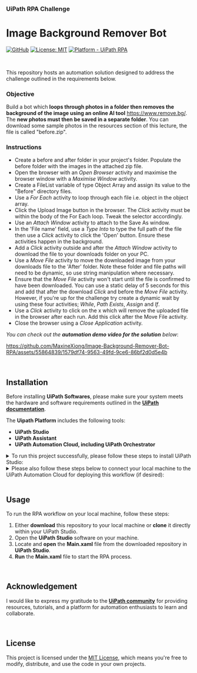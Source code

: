 ### UiPath RPA Challenge
# Image Background Remover Bot

[![GitHub](https://badgen.net/badge/icon/GitHub?icon=github&color=black&label)](https://github.com/MaxineXiong)
[![License: MIT](https://img.shields.io/badge/License-MIT-yellow.svg)](https://opensource.org/licenses/MIT)
[![Platform - UiPath RPA](https://img.shields.io/badge/Platform-UiPath_RPA-fa4616)](https://www.uipath.com)

<br/>

This repository hosts an automation solution designed to address the challenge outlined in the requirements below.

### **Objective**

Build a bot which **loops through photos in a folder then removes the background of the image using an online AI tool** https://www.remove.bg/. The **new photos must then be saved in a separate folder**. You can download some sample photos in the resources section of this lecture, the file is called "before.zip".

### **Instructions**

- Create a before and after folder in your project's folder. Populate the before folder with the images in the attached zip file.
- Open the browser with an *Open Browser* activity and maximise the browser window with a *Maximise Window* activity.
- Create a FileList variable of type Object Array and assign its value to the "Before" directory files.
- Use a *For Each* activity to loop through each file i.e. object in the object array.
- Click the Upload Image button in the browser. The *Click* activity must be within the body of the For Each loop. Tweak the selector accordingly.
- Use an *Attach Window* activity to attach to the Save As window.
- In the 'File name' field, use a *Type Into* to type the full path of the file then use a *Click* activity to click the 'Open' button. Ensure these activities happen in the background.
- Add a *Click* activity outside and after the *Attach Window* activity to download the file to your downloads folder on your PC.
- Use a *Move File* activity to move the downloaded image from your downloads file to the 'After' folder. Note these folder and file paths will need to be dynamic, so use string manipulation where necessary.
- Ensure that the *Move File* activity won't start until the file is confirmed to have been downloaded. You can use a static delay of 5 seconds for this and add that after the download *Click* and before the *Move File* activity. However, if you're up for the challenge try create a dynamic wait by using these four activities; *While*, *Path Exists*, *Assign* and *If*.
- Use a *Click* activity to click on the x which will remove the uploaded file in the browser after each run. Add this click after the Move File activity.
- Close the browser using a *Close Application* activity.

_You can check out the **automation demo video for the solution** below_:

https://github.com/MaxineXiong/Image-Background-Remover-Bot-RPA/assets/55864839/1579df74-9563-49fd-9ce6-86bf2d0d5e4b









<br/>


## **Installation**

Before installing **UiPath Softwares**, please make sure your system meets the hardware and software requirements outlined in the **[UiPath documentation](https://docs.uipath.com/studio/standalone/2022.10/user-guide/hardware-and-software-requirements)**.

The **Uipath Platform** includes the following tools:

- **UiPath Studio**
- **UiPath Assistant**
- **UiPath Automation Cloud, including UiPath Orchestrator**

<details>  
<summary> To run this project successfully, please follow these steps to install UiPath Studio:
</summary>

***

Step 1 : Visit [uipath.com](https://www.uipath.com/) and click **Try UiPath Free** button.
<p align="center">
<img width="900" src="https://github.com/YenLinWu/RPA_UiPath/blob/master/Installation/README_Images/Install_UiPath_Studio_1.png">
</p>

Step 2: **Sign up** for a personal account.
<p align="center">
<img width="900" src="https://github.com/YenLinWu/RPA_UiPath/blob/master/Installation/README_Images/Install_UiPath_Studio_2.png">
</p>  

Step 3: **Verify** your account in email.
<p align="center">
<img width="900" src="https://github.com/YenLinWu/RPA_UiPath/blob/master/Installation/README_Images/Install_UiPath_Studio_3.png">
</p>  

Step 4: **Log into** the **UiPath Automation Cloud** using your account, and click the **Download Uipath Studio** button.
<p align="center">
<img width="900" src="https://github.com/YenLinWu/RPA_UiPath/blob/master/Installation/README_Images/Install_UiPath_Studio_4.png">
</p>   

Step 5: Click **Sign in**.
<p align="center">
<img width="900" src="https://github.com/YenLinWu/RPA_UiPath/blob/master/Installation/README_Images/Install_UiPath_Studio_5.png">
</p>    

Step 6: Select **UiPath Studio Pro**.
<p align="center">
<img width="900" src="https://github.com/YenLinWu/RPA_UiPath/blob/master/Installation/README_Images/Install_UiPath_Studio_6.png">
</p>  

Step 7: Follow the system instructions to complete the installation of **UiPath Studio Pro**.
<p align="center">
<img width="900" src="https://github.com/YenLinWu/RPA_UiPath/blob/master/Installation/README_Images/Install_UiPath_Studio_7.png">
</p> 

</details> 

<details>  
<summary> Please also follow these steps below to connect your local machine to the UiPath Automation Cloud for deploying this workflow (if desired):
</summary>

***

Step 1: Sign up and log into [UiPath Automation Cloud](https://cloud.uipath.com/).

Step 2: Add a **Tenant**.
<p align="center">
<img width="900" src="https://github.com/MaxineXiong/Data-Migration-Into-CRM-Apps-RPA/assets/55864839/a8c8e306-afc5-46bf-bae7-a6b2a06a6d1b">
</p>

Step 3: **Edit** the user and assign the **Automation Users** role to grant them permission to execute processes.
<p align="center">
<img width="900" src="https://github.com/MaxineXiong/Data-Migration-Into-CRM-Apps-RPA/assets/55864839/3ab0a0cb-14d4-47d9-a6c6-6983ad5b966b">
<img width="900" src="https://github.com/MaxineXiong/Data-Migration-Into-CRM-Apps-RPA/assets/55864839/04c68432-f3c6-4f84-b477-2ace8a2d859c">
</p>

Step 4: Go to the **Orchestrator** interface and click on **Tenant** in the left pane.
<p align="center">
<img width="900" src="https://github.com/MaxineXiong/Data-Migration-Into-CRM-Apps-RPA/assets/55864839/d3ace46c-7e98-4a41-a5a8-d2347be85c47">
<img width="900" src="https://github.com/MaxineXiong/Data-Migration-Into-CRM-Apps-RPA/assets/55864839/0e248abb-93cb-4480-a548-a955b168bb92">
</p>

Choose **Folders** and then click the **+** icon to create a new folder.
<p align="center">
<img width="900" src="https://github.com/MaxineXiong/Data-Migration-Into-CRM-Apps-RPA/assets/55864839/1523c9ba-86d9-4ebd-bf4d-54d2fbcf305b">
<img width="900" src="https://github.com/MaxineXiong/Data-Migration-Into-CRM-Apps-RPA/assets/55864839/337937fc-f4c1-4e8f-ae3a-631e57349d9e">
</p>

Step 5: Navigate back to **Tenant** interface and follow the steps below to start adding an Automation User for Unattended Robot in **Manage Access**.
<p align="center">
<img width="900" src="https://github.com/MaxineXiong/Data-Migration-Into-CRM-Apps-RPA/assets/55864839/a0fc74fa-8c5a-4584-abd0-2d708ea6f468">
</p>

a) Scroll down to locate the target user, then assign the **Automation User** role to grant them the necessary permissions. Click **Next** button to move on to the next page.   
<p align="center">
<img width="900" src="https://github.com/MaxineXiong/Data-Migration-Into-CRM-Apps-RPA/assets/55864839/6e5c95e4-a9dd-4b95-8509-f0434f323cdf">
<img width="900" src="https://github.com/MaxineXiong/Data-Migration-Into-CRM-Apps-RPA/assets/55864839/6ac2c4ab-98e8-488b-82c1-e8959dfc5e29">
</p>

b)  In the *Personal automations setup* page, select the options to **Enable user to run automations** and **Create a personal workspace for this user and enable optimal Studio Web experience**, then click on the **Next** button.
<p align="center">
<img width="900" src="https://github.com/MaxineXiong/Data-Migration-Into-CRM-Apps-RPA/assets/55864839/53761113-4175-4558-b02e-78f4bd039b04">
</p>

c) On the *Unattended setup* page, check the option to **Enable this user to run unattended automations**, choose **Specific Windows credentials** for local machine connection to Orchestrator, provide **Domain\Username** of your user account on local machine (which can be found by executing `whoami` in Command Prompt), and enter the **Password** for accessing your local machine. Finally, click on the **Update** button.

<p align="center">
<img width="900" src="https://github.com/MaxineXiong/Data-Migration-Into-CRM-Apps-RPA/assets/55864839/94e0f224-e466-4670-b981-4714cd48a02c">
</p>

Step 6: Now, go to the **Machines** page where you should see the workspace machine for the target user already created. Click the ellipsis to select **Edit Machine**.
<p align="center">
<img width="900" src="https://github.com/MaxineXiong/Data-Migration-Into-CRM-Apps-RPA/assets/55864839/17f0363b-ee02-4e64-a4ef-7c6ae23b5b45">
</p>

Enter **1** for both the *Production (Unattended)* and *Testing* fields, then click the **Update** button.
<p align="center">
<img width="900" src="https://github.com/MaxineXiong/Data-Migration-Into-CRM-Apps-RPA/assets/55864839/29ebf986-e7b9-4429-9976-4c0e5ed5d37e">
</p>

Step 7: Now return to the newly created folder, choose the **Machines** menu, and click **Manage Machines in Folder** button to assign the machine you just configured to the folder.
<p align="center">
<img width="900" src="https://github.com/MaxineXiong/Data-Migration-Into-CRM-Apps-RPA/assets/55864839/9587d8d7-b07f-41ba-adc3-f0af6d44893b">
<img width="900" src="https://github.com/MaxineXiong/Data-Migration-Into-CRM-Apps-RPA/assets/55864839/f83c9899-8f4e-4360-aaae-0d546f731dbc">
<img width="900" src="https://github.com/MaxineXiong/Data-Migration-Into-CRM-Apps-RPA/assets/55864839/d4e2b0c0-11dd-47b4-adfe-c8ceeb2a2b04">
</p>

You should now have both the **User** and **Machine** assigned to the new folder.
<p align="center">
<img width="900" src="https://github.com/MaxineXiong/Data-Migration-Into-CRM-Apps-RPA/assets/55864839/a82ee8b6-6975-404e-a0c2-91e3da9f70d9">
</p>

Step 8: Open **UiPath Assistant** and click **Sign In**. If you see the **green circle** in the top right corner, you’ve successfully connected your local *UiPath Studio* to the *UiPath Automation Cloud*.
<p align="center">
<img width="900" src="https://github.com/MaxineXiong/Data-Migration-Into-CRM-Apps-RPA/assets/55864839/10ba5c72-cef7-4821-80a9-d02428c09362">
</p>
You can confirm the connection by opening UiPath Studio and checking for a green circle at the bottom.
<p align="center">
<img width="600" src="https://github.com/MaxineXiong/Data-Migration-Into-CRM-Apps-RPA/assets/55864839/10bfea30-4871-49cc-b038-13d05ae5b09b">
</p>

***

To **publish a process** from UiPath Studio to Orchestrator, **switch to the new folder** you just created in the Orchestrator, and then click to **Publish the process** as a package.
<p align="center">
<img width="900" src="https://github.com/MaxineXiong/Data-Migration-Into-CRM-Apps-RPA/assets/55864839/c591ee81-f7d4-4dba-9b8a-57e4a2c0148d">
</p>

To learn more about other best practices on Orchestrator, please refer to the [Orchestrator User Guide](https://docs.uipath.com/orchestrator/standalone/2023.4/user-guide/introduction).

</details> 


<br/>

## **Usage**

To run the RPA workflow on your local machine, follow these steps:

1. Either **download** this repository to your local machine or **clone** it directly within your UiPath Studio.
2. Open the **UiPath Studio** software on your machine.
3. Locate and **open** the **Main.xaml** file from the downloaded repository in **UiPath Studio**.
4. **Run** the **Main.xaml** file to start the RPA process.

<br/>

## **Acknowledgement**

I would like to express my gratitude to the **[UiPath community](https://community.uipath.com/)** for providing resources, tutorials, and a platform for automation enthusiasts to learn and collaborate.

<br/>

## **License**

This project is licensed under the [MIT License](https://choosealicense.com/licenses/mit/), which means you're free to modify, distribute, and use the code in your own projects.
